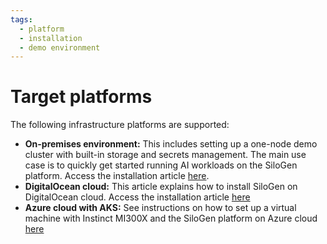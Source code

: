```yaml
---
tags:
  - platform
  - installation
  - demo environment
---
```


# Target platforms

The following infrastructure platforms are supported:

- **On-premises environment:** This includes setting up a one-node demo cluster with built-in storage and secrets management. The main use case is to quickly get started running AI workloads on the SiloGen platform. Access the installation article [here](./on-premises-installation.md).
- **DigitalOcean cloud:** This article explains how to install SiloGen on DigitalOcean cloud. Access the installation article [here](./digitalocean-installation.md)
- **Azure cloud with AKS:** See instructions on how to set up a virtual machine with Instinct MI300X and the SiloGen platform on Azure cloud [here](https://instinct.docs.amd.com/projects/instinct-azure/latest/mi300x.html)
